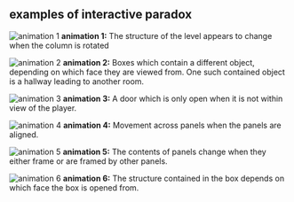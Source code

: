 ## examples of interactive paradox

![animation 1](https://github.com/cyrilfocht/cyrilfocht.github.io/blob/paradox/paradox/MV2.gif)
**animation 1:** The structure of the level appears to change when the column is rotated


![animation 2](https://github.com/cyrilfocht/cyrilfocht.github.io/blob/paradox/paradox/AC1.gif)
**animation 2:** Boxes which contain a different object, depending on which face they are viewed from.
One such contained object is a hallway leading to another room.


![animation 3](https://github.com/cyrilfocht/cyrilfocht.github.io/blob/paradox/paradox/AC2.gif)
**animation 3:** A door which is only open when it is not within view of the player.


![animation 4](http://cdn.akamai.steamstatic.com/steam/apps/557600/extras/Gorogoa_2S.png?t=1513702083)
**animation 4:** Movement across panels when the panels are aligned.


![animation 5](http://cdn.akamai.steamstatic.com/steam/apps/557600/extras/Gorogoa_3S.png?t=1513702083)
**animation 5:** The contents of panels change when they either frame or are framed by other panels.


![animation 6](https://github.com/cyrilfocht/cyrilfocht.github.io/blob/paradox/paradox/MV3.gif)
**animation 6:** The structure contained in the box depends on which face the box is opened from.
